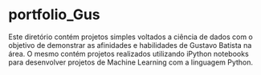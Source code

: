 # portfolio_Gus

Este diretório contém projetos simples voltados a ciência de dados com o objetivo de demonstrar as afinidades e habilidades de Gustavo Batista na área. O mesmo contém projetos realizados utilizando iPython notebooks para desenvolver projetos de Machine Learning com a linguagem Python.
